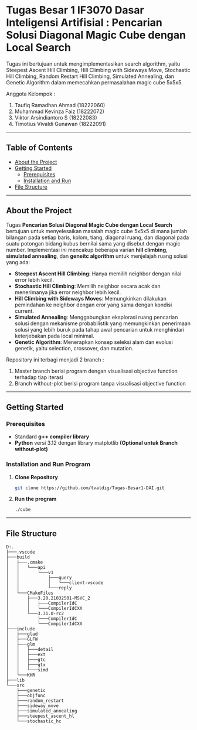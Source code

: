 # Tugas Besar 1 IF3070 Dasar Inteligensi Artifisial : Pencarian Solusi Diagonal Magic Cube dengan Local Search
Tugas ini bertujuan untuk mengimplementasikan search algorithm, yaitu Steepest Ascent Hill Climbing, Hill Climbing with Sideways Move, Stochastic Hill Climbing, Random Restart Hill Climbing, Simulated Annealing, dan Genetic Algorithm dalam memecahkan permasalahan magic cube 5x5x5.

Anggota Kelompok :
1. Taufiq Ramadhan Ahmad (18222060)
2. Muhammad Kevinza Faiz (18222072)
3. Viktor Arsindiantoro S (18222083)
4. Timotius Vivaldi Gunawan (18222091)

---

## Table of Contents

- [About the Project](#about-the-project)
- [Getting Started](#getting-started)
  - [Prerequisites](#prerequisites)
  - [Installation and Run](#installation)
- [File Structure](#file-structure)

---

## About the Project

Tugas **Pencarian Solusi Diagonal Magic Cube dengan Local Search** bertujuan untuk menyelesaikan masalah magic cube 5x5x5 di mana jumlah bilangan pada setiap baris, kolom, tiang, diagonal ruang, dan diagonal pada suatu potongan bidang kubus bernilai sama yang disebut dengan magic number. Implementasi ini mencakup beberapa varian **hill climbing**, **simulated annealing**, dan **geneitc algorithm** untuk menjelajah ruang solusi yang ada:
- **Steepest Ascent Hill Climbing**: Hanya memilih neighbor dengan nilai error lebih kecil.
- **Stochastic Hill Climbing**: Memilih neighbor secara acak dan menerimanya jika error neighbor lebih kecil.
- **Hill Climbing with Sideways Moves**: Memungkinkan dilakukan pemindahan ke neighbor dengan eror yang sama dengan kondisi current.
- **Simulated Annealing**: Menggabungkan eksplorasi ruang pencarian solusi dengan mekanisme probabilistik yang memungkinkan penerimaan solusi yang lebih buruk pada tahap awal pencarian untuk menghindari keterjebakan pada local minimal.
- **Genetic Algorithm**: Menerapkan konsep seleksi alam dan evolusi genetik, yaitu selection, crossover, dan mutation.

Repository ini terbagi menjadi 2 branch : 
1. Master branch berisi program dengan visualisasi objective function terhadap tiap iterasi
2. Branch without-plot berisi program tanpa visualisasi objective function

---

## Getting Started

### Prerequisites

- Standard **g++ compiler library**
- **Python** versi 3.12 dengan library matplotlib **(Optional untuk Branch without-plot)**
  
### Installation and Run Program

1. **Clone Repository**
   ```bash
   git clone https://github.com/tvaldig/Tugas-Besar1-DAI.git
   
2. **Run the program**
   ```bash
   ./cube

---

## File Structure
    D:.
    ├───.vscode
    ├───build
    │   ├───.cmake
    │   │   └───api
    │   │       └───v1
    │   │           ├───query
    │   │           │   └───client-vscode
    │   │           └───reply
    │   └───CMakeFiles
    │       ├───3.20.21032501-MSVC_2
    │       │   ├───CompilerIdC
    │       │   └───CompilerIdCXX
    │       └───3.31.0-rc2
    │           ├───CompilerIdC
    │           └───CompilerIdCXX
    ├───include
    │   ├───glad
    │   ├───GLFW
    │   ├───glm
    │   │   ├───detail
    │   │   ├───ext
    │   │   ├───gtc
    │   │   ├───gtx
    │   │   └───simd
    │   └───KHR
    ├───lib
    └───src
        ├───genetic
        ├───objfunc
        ├───random_restart
        ├───sideway_move
        ├───simulated_annealing
        ├───steepest_ascent_hl
        └───stochastic_hc
